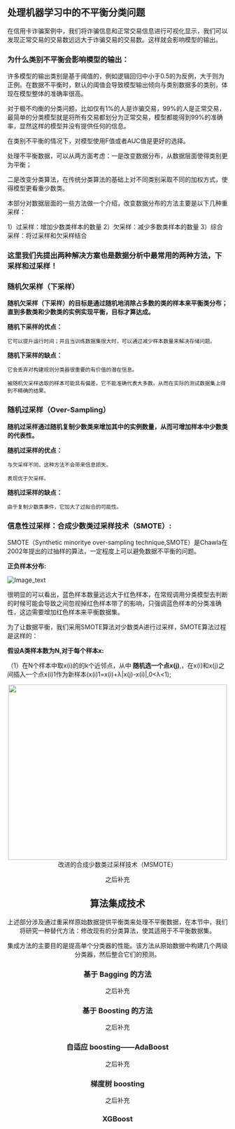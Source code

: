 
## 处理机器学习中的不平衡分类问题

在信用卡诈骗案例中，我们将诈骗信息和正常交易信息进行可视化显示，我们可以发现正常交易的交易数远远大于诈骗交易的交易数。这样就会影响模型的输出。

### 为什么类别不平衡会影响模型的输出：

许多模型的输出类别是基于阈值的，例如逻辑回归中小于0.5的为反例，大于则为正例。在数据不平衡时，默认的阈值会导致模型输出倾向与类别数据多的类别，体现在模型整体的准确率很高。

对于极不均衡的分类问题，比如仅有1%的人是诈骗交易，99%的人是正常交易，最简单的分类模型就是将所有交易都划分为正常交易，模型都能得到99%的准确率，显然这样的模型并没有提供任何的信息。

在类别不平衡的情况下，对模型使用F值或者AUC值是更好的选择。

处理不平衡数据，可以从两方面考虑：一是改变数据分布，从数据层面使得类别更为平衡；

二是改变分类算法，在传统分类算法的基础上对不同类别采取不同的加权方式，使得模型更看重少数类。

本部分对数据层面的一些方法做一个介绍，改变数据分布的方法主要是以下几种重采样：

1）过采样：增加少数类样本的数量
2）欠采样：减少多数类样本的数量
3）综合采样：将过采样和欠采样结合

### 这里我们先提出两种解决方案也是数据分析中最常用的两种方法，下采样和过采样！

### 随机欠采样（下采样）

__随机欠采样（下采样）的目标是通过随机地消除占多数的类的样本来平衡类分布；直到多数类和少数类的实例实现平衡，目标才算达成。__

__随机下采样的优点：__
    
    它可以提升运行时间；并且当训练数据集很大时，可以通过减少样本数量来解决存储问题。

__随机下采样的缺点：__
    
    它会丢弃对构建规则分类器很重要的有价值的潜在信息。

    被随机欠采样选取的样本可能具有偏差。它不能准确代表大多数。从而在实际的测试数据集上得到不精确的结果。

### 随机过采样（Over-Sampling）

__随机过采样通过随机复制少数类来增加其中的实例数量，从而可增加样本中少数类的代表性。__

__随机过采样的优点：__

    与欠采样不同，这种方法不会带来信息损失。

    表现优于欠采样。

__随机过采样的缺点：__
    
    由于复制少数类事件，它加大了过拟合的可能性。


### 信息性过采样：合成少数类过采样技术（SMOTE）:
 
 SMOTE（Synthetic minoritye over-sampling technique,SMOTE）是Chawla在2002年提出的过抽样的算法，一定程度上可以避免数据不平衡的问题。
    
 __正负样本分布:__
 
 ![Image_text](https://raw.githubusercontent.com/OneStepAndTwoSteps/data_mining_analysis/master/static/%E7%89%B9%E5%BE%81%E5%B7%A5%E7%A8%8B/%E6%95%B0%E6%8D%AE%E4%B8%8D%E5%B9%B3%E8%A1%A1/1.png)
 
 很明显的可以看出，蓝色样本数量远远大于红色样本，在常规调用分类模型去判断的时候可能会导致之间忽视掉红色样本带了的影响，只强调蓝色样本的分类准确性，这边需要增加红色样本来平衡数据集。

 为了让数据平衡，我们采用SMOTE算法对少数类A进行过采样，SMOTE算法过程是这样的：
 
 __假设A类样本数为N,对于每个样本x:__
 
 （1）在N个样本中取x(i)的的k个近邻点，从中 __随机选一个点x(j)__,，在x(i)和x(j)之间插入一个点x(i)1作为新样本(x(i)1=x(i)+λ|x(j)-x(i)|,0<λ<1);
 
 <div align=center><img width="500" height="400" src="https://raw.githubusercontent.com/OneStepAndTwoSteps/data_mining_analysis/master/static/%E7%89%B9%E5%BE%81%E5%B7%A5%E7%A8%8B/%E6%95%B0%E6%8D%AE%E4%B8%8D%E5%B9%B3%E8%A1%A1/3.png/></div>  

 
 （2）将步骤（1）重复N次，就得到M个新样本（x(i)1,x(i)2.....x(i)N)
 
 （3）对M个样本全部执行（1）（2）操作，最后将总共得到M * N个新样本
 
### 改进的合成少数类过采样技术（MSMOTE）
之后补充

## 算法集成技术

上述部分涉及通过重采样原始数据提供平衡类来处理不平衡数据，在本节中，我们将研究一种替代方法：修改现有的分类算法，使其适用于不平衡数据集。

集成方法的主要目的是提高单个分类器的性能。该方法从原始数据中构建几个两级分类器，然后整合它们的预测。

###  基于 Bagging 的方法
之后补充
### 基于 Boosting 的方法
之后补充
### 自适应 boosting——AdaBoost
之后补充
### 梯度树 boosting
之后补充
### XGBoost



